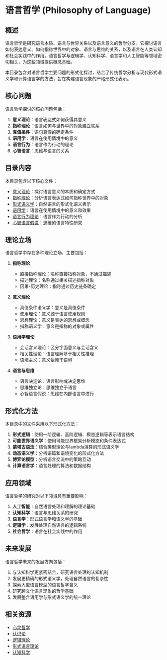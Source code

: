 # 语言哲学 (Philosophy of Language)

## 概述

语言哲学是研究语言本质、语言与世界关系以及语言意义的哲学分支。它探讨语言如何表达意义、如何指称世界中的对象、语言与思维的关系，以及语言在人类认知和社会实践中的作用。语言哲学与逻辑学、认知科学、语言学和人工智能等领域密切相关，为这些领域提供概念基础。

本目录包含对语言哲学主要问题的形式化探讨，结合了传统哲学分析与现代形式语义学和计算语言学的方法，旨在构建语言现象的严格形式化表示。

## 核心问题

语言哲学探讨的核心问题包括：

1. **意义理论**：语言表达式如何获得其意义
2. **指称理论**：语言如何与世界中的对象建立联系
3. **真值条件**：语句真假的确定条件
4. **语用学**：语言在使用情境中的意义
5. **语言行为**：语言作为行动的理论
6. **心智语言**：思维与语言的关系

## 目录内容

本目录包含以下核心文件：

- [意义理论](./01_Theories_of_Meaning.md)：探讨语言意义的本质和确定方式
- [指称理论](./02_Reference_Theory.md)：分析语言表达式如何指称世界中的对象
- [形式语义学](./03_Formal_Semantics.md)：自然语言的形式化语义表示
- [语用学](./04_Pragmatics.md)：语言在使用情境中的意义和效果
- [语言行为理论](./05_Speech_Act_Theory.md)：语言作为行动的分析
- [心智语言假说](./06_Language_of_Thought.md)：思维的语言特性研究

## 理论立场

语言哲学中存在多种理论立场，主要包括：

1. **指称理论**
   - 直接指称理论：名称直接指称对象，不通过描述
   - 描述理论：名称通过相关描述指称对象
   - 因果-历史理论：指称通过历史链条确定

2. **意义理论**
   - 真值条件语义学：意义是真值条件
   - 使用理论：意义源于语言使用规则
   - 思想理论：意义是表达的思想或概念
   - 指称语义学：意义是指称的对象或属性

3. **语用学理论**
   - 会话含义理论：区分字面意义与会话含义
   - 相关性理论：语言理解基于相关性推理
   - 语境主义：意义依赖于语境

4. **语言与思维**
   - 语言决定论：语言影响或决定思维
   - 思维独立论：思维独立于语言
   - 心智语言假说：思维在内部语言中进行

## 形式化方法

本目录中的文件采用以下形式化方法：

1. **形式逻辑**：使用一阶逻辑、高阶逻辑、模态逻辑等表示语言结构
2. **可能世界语义学**：使用可能世界框架分析模态和条件表达式
3. **蒙塔古语法**：结合类型理论与lambda演算的形式语义学
4. **动态语义学**：分析语篇和语境变化的形式化方法
5. **博弈论模型**：分析语言交流中的策略互动
6. **计算语言学**：语言处理的算法和数据结构

## 应用领域

语言哲学的研究对以下领域具有重要影响：

1. **人工智能**：自然语言处理和理解的理论基础
2. **认知科学**：语言与思维关系的研究
3. **语言学**：形式语言学和语义学的基础
4. **逻辑学**：发展处理自然语言的逻辑系统
5. **社会哲学**：语言在社会实践中的作用

## 未来发展

语言哲学未来的发展方向包括：

1. 与认知科学更紧密结合，研究语言处理的认知机制
2. 发展更精确的形式语义学，处理自然语言的复杂性
3. 探索大型语言模型的语言哲学含义
4. 研究跨文化语言现象的哲学基础
5. 发展整合语用学与形式语义学的统一理论

## 相关资源

- [心灵哲学](../06_Philosophy_of_Mind/README.md)
- [认识论](../02_Epistemology/README.md)
- [逻辑理论](../../03_Logic_Theory/README.md)
- [形式语言理论](../../04_Formal_Language_Theory/README.md)
- [认知科学](../../14_Cognitive_Science/README.md)
